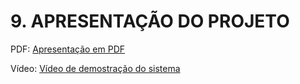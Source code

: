 # 9. APRESENTAÇÃO DO PROJETO

PDF:
  <a href='../presentation/Pres.pdf'>Apresentação em PDF</a>

Vídeo:
  <a href='../presentation/PUC.mp4'>Vídeo de demostração do sistema</a>

